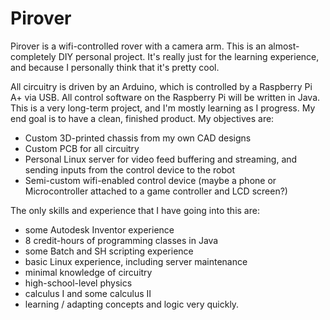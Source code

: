 # Pirover
Pirover is a wifi-controlled rover with a camera arm.
This is an almost-completely DIY personal project.
It's really just for the learning experience, and because I personally think that it's pretty cool.

All circuitry is driven by an Arduino, which is controlled by a Raspberry Pi A+ via USB.
All control software on the Raspberry Pi will be written in Java.
This is a very long-term project, and I'm mostly learning as I progress.
My end goal is to have a clean, finished product. My objectives are:
 - Custom 3D-printed chassis from my own CAD designs
 - Custom PCB for all circuitry
 - Personal Linux server for video feed buffering and streaming, and sending inputs from the control device to the robot
 - Semi-custom wifi-enabled control device (maybe a phone or Microcontroller attached to a game controller and LCD screen?)

The only skills and experience that I have going into this are:
 - some Autodesk Inventor experience
 - 8 credit-hours of programming classes in Java
 - some Batch and SH scripting experience
 - basic Linux experience, including server maintenance
 - minimal knowledge of circuitry
 - high-school-level physics
 - calculus I and some calculus II
 - learning / adapting concepts and logic very quickly.
